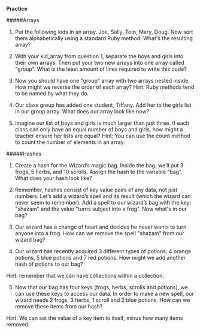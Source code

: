 __Practice__

#####Arrays

1) Put the following kids in an array. Joe, Sally, Tom,
Mary, Doug. Now sort them alphabetically using a standard
Ruby method. What's the resulting array?

2) With your kid_array from question 1, separate the boys
and girls into their own arrays. Then put your two new
arrays into one array called "group". What is the least
amount of lines required to write this code?

3) Now you should have one "group" array with two arrays
nested inside. How might we reverse the order of each
array?
Hint: Ruby methods tend to be named by what they do.

4) Our class group has added one student, Tiffany.
Add her to the girls list in our group array. What does
our array look like now?

5) Imagine our list of boys and girls is much larger than
just three. If each class can only have an equal number of
boys and girls, how might a teacher ensure her lists are
equal? Hint: You can use the count method to count the
number of elements in an array.


#####Hashes

1) Create a hash for the Wizard’s magic bag. Inside the
bag, we’ll put 3 frogs, 5 herbs, and 10 scrolls. Assign
the hash to the variable "bag".
What does your hash look like?

2) Remember, hashes consist of key value pairs of any
data, not just numbers. Let’s add a wizard’s spell and
its result (which the wizard can never seem to remember).
Add a spell to our wizard’s bag with the key: "shazam"
and the value "turns subject into a frog".
Now what's in our bag?

3) Our wizard has a change of heart and decides he never
wants to turn anyone into a frog. How can we remove the
spell "shazam" from our wizard bag?

4) Our wizard has recently acquired 3 different types of
potions. 4 orange potions, 5 blue potions and 7 red
potions. How might we add another hash of potions to our
bag?

Hint: remember that we can have collections within a
collection.

5) Now that our bag has four keys (frogs, herbs, scrolls
and potions), we can use these keys to access our data.
In order to make a new spell, our wizard needs 2 frogs,
3 herbs, 1 scroll and 2 blue potions. How can we remove
these items from our hash?

Hint: We can set the value of a key item to itself, minus
how many items removed.

